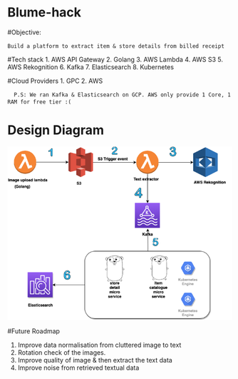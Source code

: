 # Blume-hack

#Objective: 

    Build a platform to extract item & store details from billed receipt
    
 #Tech stack
       1. AWS API Gateway
       2. Golang
       3. AWS Lambda
       4. AWS S3
       5. AWS Rekognition
       6. Kafka
       7. Elasticsearch
       8. Kubernetes
    
    
 #Cloud Providers
       1. GPC
       2. AWS   
       
      P.S: We ran Kafka & Elasticsearch on GCP. AWS only provide 1 Core, 1 RAM for free tier :(
  
 # Design Diagram
 
 ![Alt text](design.png?raw=true "Title") 
 
 #Future Roadmap
 
 1. Improve data normalisation from cluttered image to text
 2. Rotation check of the images.
 3. Improve quality of image & then extract the text  data
 4. Improve noise from retrieved textual data
 